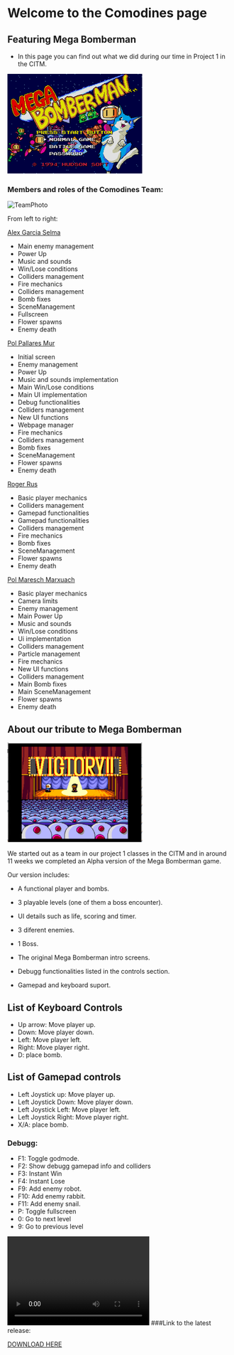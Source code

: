 # Welcome to the Comodines page

## Featuring Mega Bomberman

- In this page you can find out what we did during our time in Project 1 in the CITM.

![](wiki/Images%20Audio/Title%20Therme(2).png)

### Members and roles of the Comodines Team:


![TeamPhoto](wiki/Images/TeamPhoto/TeamPhoto.png)

From left to right:

[Alex Garcia Selma](https://github.com/MaralGS)

- Main enemy management
- Power Up
- Music and sounds
- Win/Lose conditions
- Colliders management
- Fire mechanics
- Colliders management
- Bomb fixes
- SceneManagement
- Fullscreen
- Flower spawns
- Enemy death



[Pol Pallares Mur](https://github.com/Zeta115)

- Initial screen
- Enemy management
- Power Up
- Music and sounds implementation
- Main Win/Lose conditions
- Main UI implementation
- Debug functionalities
- Colliders management
- New UI functions
- Webpage manager
- Fire mechanics
- Colliders management
- Bomb fixes
- SceneManagement
- Flower spawns
- Enemy death



[Roger Rus](https://github.com/rusroger)

- Basic player mechanics
- Colliders management
- Gamepad functionalities
- Gamepad functionalities
- Colliders management
- Fire mechanics
- Bomb fixes
- SceneManagement
- Flower spawns
- Enemy death



[Pol Maresch Marxuach](https://github.com/rayolop20)

- Basic player mechanics
- Camera limits
- Enemy management
- Main Power Up
- Music and sounds
- Win/Lose conditions
- Ui implementation
- Colliders management
- Particle management
- Fire mechanics
- New UI functions
- Colliders management
- Main Bomb fixes
- Main SceneManagement
- Flower spawns
- Enemy death



## About our tribute to Mega Bomberman

![](wiki/Images%20Audio/Battle-Victory(31).PNG)

We started out as a team in our project 1 classes in the CITM and in around 11 weeks we completed an Alpha version of the Mega Bomberman game.

Our version includes:

- A functional player and bombs.

- 3 playable levels (one of them a boss encounter).

- UI details such as life, scoring and timer.

- 3 diferent enemies.

- 1 Boss.

- The original Mega Bomberman intro screens.

- Debugg functionalities listed in the controls section.

- Gamepad and keyboard suport.


## List of Keyboard Controls

- Up arrow: Move player up.
- Down: Move player down.
- Left: Move player left.
- Right: Move player right.
- D: place bomb.

## List of Gamepad controls

- Left Joystick up: Move player up.
- Left Joystick Down: Move player down.
- Left Joystick Left: Move player left.
- Left Joystick Right: Move player right.
- X/A: place bomb.

### Debugg:

- F1: Toggle godmode.
- F2: Show debugg gamepad info and colliders
- F3: Instant Win
- F4: Instant Lose
- F9: Add enemy robot.
- F10: Add enemy rabbit.
- F11: Add enemy snail.
- P: Toggle fullscreen
- 0: Go to next level
- 9: Go to previous level

<video src="video.mp4" width="320" height="200" controls preload>wiki/audio/Nivell1.mp4</video>
###Link to the latest release:

[DOWNLOAD HERE](https://github.com/Zeta115/Comodines/releases/tag/1.1)
